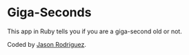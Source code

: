 Giga-Seconds
=================

This app in Ruby tells you if you are a giga-second old or not.

Coded by [Jason Rodriguez](http://jasonrodriguez.net/index.html).
